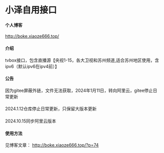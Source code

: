 # 小泽自用接口
#### 个人博客
http://boke.xiaoze666.top/
#### 介绍
tvbox接口，包含直播源【央视1-15，各大卫视和苏州频道,适合苏州地区使用，含ipv6（默认ipv6在ipv4前）】
#### 公告
因为gitee屏蔽外链，文件无法获取，2024年1月11日，转向阿里云，gitee停止日常更新
####
2024.1.12仓库停止日常更新，只保留大版本更新
####
2024.10.15同步阿里云版本
#### 使用方法
见博客文章：
http://boke.xiaoze666.top/?p=74

